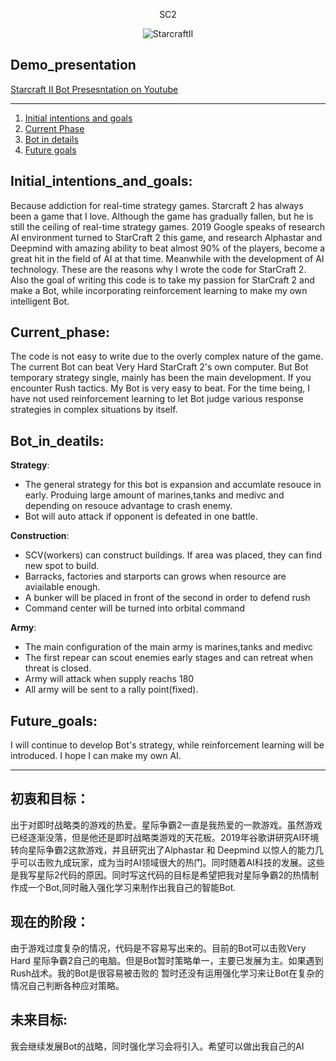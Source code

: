 <p align="center">SC2</p>

<p align="center">
  <img src="https://user-images.githubusercontent.com/87624521/212523904-45972460-5add-4a82-b407-03a40f383894.jpg" alt="StarcraftII">
</p>


## Demo_presentation

<a href="https://www.youtube.com/watch?v=AA731G7x-Ak">Starcraft II Bot Presesntation on Youtube</a>

----------------------------------------


1. [Initial intentions and goals](#Initial_intentions_and_goals)
2. [Current Phase](#Current_Phase)
3. [Bot in details](#Bot_in_details)
4. [Future goals](#Future_goals)



## Initial_intentions_and_goals:
Because addiction for real-time strategy games. Starcraft 2 has always been a game that I love. Although the game has gradually fallen, but he is still the ceiling of real-time strategy games. 2019 Google speaks of research AI environment turned to StarCraft 2 this game, and research Alphastar and Deepmind with amazing ability to beat almost 90% of the players, become a great hit in the field of AI at that time. Meanwhile with the development of AI technology. These are the reasons why I wrote the code for StarCraft 2. Also the goal of writing this code is to take my passion for StarCraft 2 and make a Bot, while incorporating reinforcement learning to make my own intelligent Bot.

## Current_phase:
The code is not easy to write due to the overly complex nature of the game. The current Bot can beat Very Hard StarCraft 2's own computer. But Bot temporary strategy single, mainly has been the main development. If you encounter Rush tactics. My Bot is very easy to beat.
For the time being, I have not used reinforcement learning to let Bot judge various response strategies in complex situations by itself.

## Bot_in_deatils: 
**Strategy**:
* The general strategy for this bot is expansion and accumlate resouce in early. Produing large amount of marines,tanks and medivc and depending on resouce advantage to crash enemy.
* Bot will auto attack if opponent is defeated in one battle.

**Construction**:
* SCV(workers) can construct buildings. If area was placed, they can find new spot to build.
* Barracks, factories and starports can grows when resource are aviailable enough.
* A bunker will be placed in front of the second in order to defend rush
* Command center will be turned into orbital command

**Army**:
* The main configuration of the main army is marines,tanks and medivc
* The first repear can scout enemies early stages and can retreat when threat is closed.
* Army will attack when supply reachs 180
* All army will be sent to a rally point(fixed).


## Future_goals:
I will continue to develop Bot's strategy, while reinforcement learning will be introduced. I hope I can make my own AI.

----------

## 初衷和目标：
出于对即时战略类的游戏的热爱。星际争霸2一直是我热爱的一款游戏。虽然游戏已经逐渐没落，但是他还是即时战略类游戏的天花板。2019年谷歌讲研究AI环境转向星际争霸2这款游戏，并且研究出了Alphastar 和 Deepmind 以惊人的能力几乎可以击败九成玩家，成为当时AI领域很大的热门。同时随着AI科技的发展。这些是我写星际2代码的原因。同时写这代码的目标是希望把我对星际争霸2的热情制作成一个Bot,同时融入强化学习来制作出我自己的智能Bot.

## 现在的阶段：
由于游戏过度复杂的情况，代码是不容易写出来的。目前的Bot可以击败Very Hard 星际争霸2自己的电脑。但是Bot暂时策略单一，主要已发展为主。如果遇到Rush战术。我的Bot是很容易被击败的
暂时还没有运用强化学习来让Bot在复杂的情况自己判断各种应对策略。

## 未来目标:
我会继续发展Bot的战略，同时强化学习会将引入。希望可以做出我自己的AI

